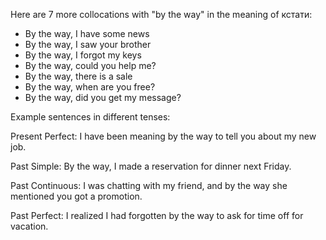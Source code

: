  Here are 7 more collocations with "by the way" in the meaning of кстати:

- By the way, I have some news
- By the way, I saw your brother 
- By the way, I forgot my keys
- By the way, could you help me?
- By the way, there is a sale
- By the way, when are you free?
- By the way, did you get my message?

Example sentences in different tenses:

Present Perfect: I have been meaning by the way to tell you about my new job.

Past Simple: By the way, I made a reservation for dinner next Friday.  

Past Continuous: I was chatting with my friend, and by the way she mentioned you got a promotion.

Past Perfect: I realized I had forgotten by the way to ask for time off for vacation.